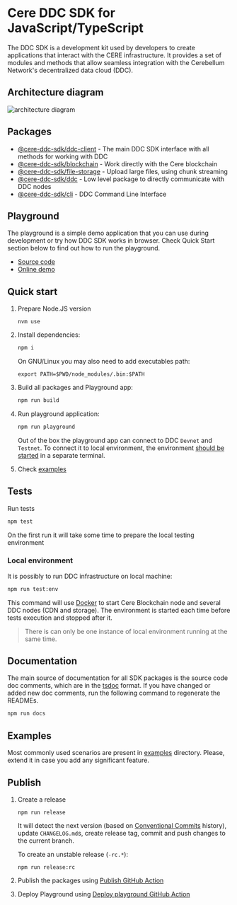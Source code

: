 # Cere DDC SDK for JavaScript/TypeScript

The DDC SDK is a development kit used by developers to create applications that interact with the CERE infrastructure. It provides a set of modules and methods that allow seamless integration with the Cerebellum Network's decentralized data cloud (DDC).

## Architecture diagram

![architecture diagram](/docs/image.png)

## Packages

- [@cere-ddc-sdk/ddc-client](packages/ddc-client/README.md) - The main DDC SDK interface with all methods for working with DDC
- [@cere-ddc-sdk/blockchain](packages/blockchain/README.md) - Work directly with the Cere blockchain
- [@cere-ddc-sdk/file-storage](packages/file-storage/README.md) - Upload large files, using chunk streaming
- [@cere-ddc-sdk/ddc](packages/ddc/README.md) - Low level package to directly communicate with DDC nodes
- [@cere-ddc-sdk/cli](packages/cli/README.md) - DDC Command Line Interface

## Playground

The playground is a simple demo application that you can use during development or try how DDC SDK works in browser. Check Quick Start section below to find out how to run the playground.

- [Source code](playground)
- [Online demo](https://cerebellum-network.github.io/cere-ddc-sdk-js/)

## Quick start

1. Prepare Node.JS version

   ```console
   nvm use
   ```

2. Install dependencies:

   ```bash
   npm i
   ```

   On GNU/Linux you may also need to add executables path:

   ```console
   export PATH=$PWD/node_modules/.bin:$PATH
   ```

3. Build all packages and Playground app:

   ```bash
   npm run build
   ```

4. Run playground application:

   ```bash
   npm run playground
   ```
   Out of the box the playground app can connect to DDC `Devnet` and `Testnet`. To connect it to local environment, the environment [should be started](#local-environment) in a separate terminal.

5. Check [examples](/examples)

## Tests

Run tests

```bash
npm test
```

On the first run it will take some time to prepare the local testing environment

### Local environment

It is possibly to run DDC infrastructure on local machine:
```bash
npm run test:env
```

This command will use [Docker](https://www.docker.com/) to start Cere Blockchain node and several DDC nodes (CDN and storage). The environment is started each time before tests execution and stopped after it.

> There is can only be one instance of local environment running at the same time.

## Documentation

The main source of documentation for all SDK packages is the source code doc comments, which are in the [tsdoc](https://tsdoc.org/) format. If you have changed or added new doc comments, run the following command to regenerate the READMEs.

```bash
npm run docs
```

## Examples

Most commonly used scenarios are present in [examples](https://github.com/Cerebellum-Network/cere-ddc-sdk-js/tree/main/examples) directory. Please, extend it in case you add any significant feature. 

## Publish

1. Create a release

   ```
   npm run release
   ```
   It will detect the next version (based on [Conventional Commits](https://www.conventionalcommits.org/) history), update `CHANGELOG.md`s, create release tag, commit and push changes to the current branch.

   To create an unstable release (`-rc.*`):
   ```
   npm run release:rc
   ```

2. Publish the packages using [Publish GitHub Action](https://github.com/Cerebellum-Network/cere-ddc-sdk-js/actions/workflows/publish.yaml)

3. Deploy Playground using [Deploy playground GitHub Action](https://github.com/Cerebellum-Network/cere-ddc-sdk-js/actions/workflows/playground.yaml)
